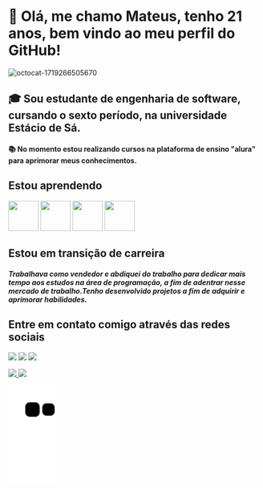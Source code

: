 # 👋 Olá, me chamo Mateus, tenho 21 anos, bem vindo ao meu perfil do GitHub! 
![octocat-1719266505670](https://github.com/MateusHenriqueOliveiraSantos/MateusHenriqueOliveiraSantos/assets/173493498/1cffd197-0313-4596-8f35-2d54972b10f6)
## 🎓 Sou estudante de engenharia de software, cursando o sexto período, na universidade Estácio de Sá. 
#### 📚 No momento estou realizando cursos na plataforma de ensino "alura" para aprimorar meus conhecimentos. 
## Estou aprendendo 
<img src="https://cdn.jsdelivr.net/gh/devicons/devicon@latest/icons/java/java-original.svg" width="60" height="60"/>   <img src="https://cdn.jsdelivr.net/gh/devicons/devicon@latest/icons/javascript/javascript-original.svg" width="60" height="60"/>  <img src="https://cdn.jsdelivr.net/gh/devicons/devicon@latest/icons/git/git-original.svg" width="60" height="60"/>   <img src="https://cdn.jsdelivr.net/gh/devicons/devicon@latest/icons/github/github-original.svg" width="60" height="60"/> 
## Estou em transição de carreira 
##### Trabalhava como vendedor e abdiquei do trabalho para dedicar mais tempo aos estudos na área de programação, a fim de adentrar nesse mercado de trabalho.Tenho desenvolvido projetos a fim de adquirir e aprimorar habilidades. 
## Entre em contato comigo através das redes sociais 
<a href="https://instagram.com/Mateus_henrique_oliver" target="_blank"><img loading="lazy" src="https://img.shields.io/badge/-Instagram-%23E4405F?style=for-the-badge&logo=instagram&logoColor=white" target="_blank"></a>   <a href = "mailto:mateushenriqueo.santos@gmail.com"><img loading="lazy" src="https://img.shields.io/badge/Gmail-D14836?style=for-the-badge&logo=gmail&logoColor=white" target="_blank"></a>   <a href="https://www.linkedin.com/in/seu-usuário-linkedln-aqui" target="_blank"><img loading="lazy" src="https://img.shields.io/badge/-LinkedIn-%230077B5?style=for-the-badge&logo=linkedin&logoColor=white" target="_blank"></a> <div> <a href="https://github.com/MateusHenriqueOliveiraSantos"> <img loading="lazy" height="180em" src="https://github-readme-stats.vercel.app/api/top-langs/?username=MateusHenriqueOliveiraSantos&layout=compact&langs_count=7&theme=dracula"/> <img loading="lazy" height="180em" src="https://github-readme-stats.vercel.app/api?username=MateusHenriqueOliveiraSantos&show_icons=true&theme=dracula&include_all_commits=true&count_private=true"/> </div> 

![Snake animation](https://github.com/MateusHenriqueOliveiraSantos/MateusHenriqueOliveiraSantos/blob/output/github-contribution-grid-snake.svg)
